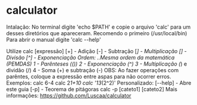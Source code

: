 # calculator
Intalação:
No terminal digite 'echo $PATH' e copie o arquivo 'calc' para um desses diretórios que apareceram. Recomendo o primeiro (/usr/local/bin)
Para abrir o manual digite 'calc --help'

Utilize calc [expressão]
  [+] - Adição
  [-] - Subtração
  [*] - Multiplicação
  [\] - Divisão
  [^] - Exponenciação
 Ordem: 
   ..Mesma ordem da matemática (PEMDAS)
   1 - Parênteses (())
   2 - Exponenciação (^)
   3 - Multiplicação (*) e dividão (/)
   4 - Soma (+) e subtração (-)
 OBS: Ao fazer operações com parêntes, coloque a expressão entre aspas para não ocorrer erros.
 Exemplos:
   calc 6-4
   calc 2*1+10
   calc '13*(2^2)'
 Personalizado:
   [--help] - Abre este guia
   [-p] - Teorema de pitágoras
      calc -p [cateto1] [cateto2]
Mais informações: https://github.com/Luscaa/calculator
